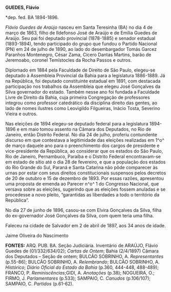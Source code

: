 **GUEDES, Flávio**

\*dep. fed. BA 1894-1896.

*Flávio Guedes de Araújo* nasceu em Santa Teresinha (BA) no dia 4 de
março de 1863, filho de Ildefonso José de Araújo e de Emília Guedes de
Araújo. Seu pai foi deputado provincial (1878-1885) e senador estadual
(1893-1894), tendo participado do grupo que fundou o Partido Nacional
(PN) em 24 de julho de 1890, ao lado do desembargador Tomás Garcez
Paranhos Montenegro, César Zama, Cícero Dantas Martins, barão de
Jeremoabo, coronel Temístocles da Rocha Passos e outros.

Diplomado em 1884 pela Faculdade de Direito de São Paulo, elegeu-se
deputado à Assembleia Provincial da Bahia para a legislatura 1886-1889.
Já na República, foi deputado constituinte estadual em 1891, com
destacada participação nos trabalhos da Assembleia que elegeu José
Gonçalves da Silva governador do estado. Também nesse ano foi fundada a
Faculdade Livre de Direito da Bahia, cuja primeira Congregação de
professores integrou como professor catedrático da disciplina direito
das gentes, ao lado de nomes ilustres como Leovigildo Filgueiras, Inácio
Tosta, Severino Vieira e outros.

Nas eleições de 1894 elegeu-se deputado federal para a legislatura
1894-1896 e em maio tomou assento na Câmara dos Deputados, no Rio de
Janeiro, então Distrito Federal. No dia 24 de julho, proferiu
contundente discurso em que contestava a legitimidade das eleições
realizadas em 1^o^ de março daquele ano para o preenchimento dos cargos
de presidente e vice-presidente da República, ao considerar que os
estados do São Paulo, Rio de Janeiro, Pernambuco, Paraíba e o Distrito
Federal encontravam-se em estado de sítio até o dia 28 de fevereiro, e
que a população dos estados do Rio Grande do Sul, Paraná e Santa
Catarina não pôde comparecer às urnas por estar com seus direitos
constitucionais suspensos pelos decretos de 20 de outubro e 15 de
dezembro de 1893. Por essas razões, apresentou uma proposta de emenda ao
Parecer n^o^ 1 do Congresso Nacional, que versava sobre as eleições,
sugerindo que as eleições fossem anuladas e se procedesse a novo pleito,
“garantidas as liberdades a todo o território da República”.

No dia 27 de junho de 1896, casou-se com Elvira Gonçalves da Silva,
filha do ex-governador José Gonçalves da Silva, com quem teria uma
filha.

Faleceu na cidade de Salvador em 2 de abril de 1897, aos 34 anos de
idade.

Jaime Oliveira do Nascimento

**FONTES:** ARQ. PUB. BA. Seção Judiciária. Inventário de ARAÚJO, Flávio
Guedes de (01/332/634/02); *Cartas de Ontem*; Bahia (2/4/1897) Câmara
dos Deputados – Seção de ontem; BULCÃO SOBRINHO, A. *Representantes*
(p.55-86); BULCÃO SOBRINHO, A. *Relembrando*; BULCÃO SOBRINHO, A.
*Histórico*; *Diário Oficial do Estado da Bahia* (p.360, 444-448,
488-489); FRANCO, P. *Reminiscências*;GIDI, A. *Anotações* (p.38);
NOGUEIRA, O.; FIRMO, J. *Parlamentares* (p.533); SAMPAIO, C. *Canudos*
(p.106/107); SAMPAIO, C. *Partidos* (p.61-62).
